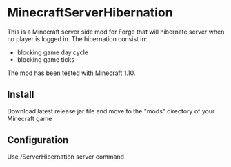 # MinecraftServerHibernation

This is a Minecraft server side mod for Forge that will hibernate server when no player is logged in.
The hibernation consist in:
* blocking game day cycle
* blocking game ticks

The mod has been tested with Minecraft 1.10.

## Install

Download latest release jar file and move to the "mods" directory of your Minecraft game

## Configuration

Use /ServerHibernation server command
